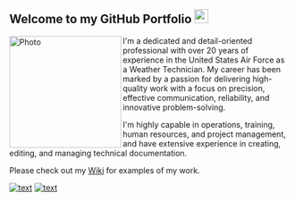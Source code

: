 ## Welcome to my GitHub Portfolio <img src=https://camo.githubusercontent.com/6859b81bad9211632c09ba0ba5aff3ce23d87f38bd199a05cfdd67b70d8ef58e/68747470733a2f2f6564656e742e6769746875622e696f2f537570657254696e7949636f6e732f696d616765732f7376672f6769746875622e737667 width="25"/>

<img align="left" src=https://github.com/Jeanie-Rodriguez/Portfolio/blob/main/Profile%20Picture.png alt=Photo of Jeanie width="200"/>

I'm a dedicated and detail-oriented professional with over 20 years of experience in the United States Air Force as a Weather Technician. My career has been marked by a passion for delivering high-quality work with a focus on precision, effective communication, reliability, and innovative problem-solving.

I'm highly capable in operations, training, human resources, and project management, and have extensive experience in creating, editing, and managing technical documentation.

Please check out my [Wiki](https://github.com/Jeanie-Rodriguez/Portfolio/wiki) for examples of my work.

[![text](https://img.shields.io/badge/LinkedIn-0077B5?style=for-the-badge&logo=linkedin&logoColor=white)](https://www.linkedin.com/in/jeanie-rodriguez)
[![text](https://img.shields.io/badge/Gmail-D14836?style=for-the-badge&logo=gmail&logoColor=white)](mailto:jeanie.h.rodriguez@gmail.com)
